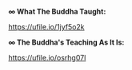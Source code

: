 **∞ What The Buddha Taught:**

https://ufile.io/1jyf5o2k

**∞ The Buddha's Teaching As It Is:**

https://ufile.io/osrhg07l
